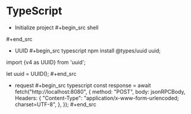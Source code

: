 # TypeScript


* Initialize project
#+begin_src shell

#+end_src


* UUID
#+begin_src typescript
npm install @types/uuid uuid;

import {v4 as UUID} from 'uuid';

let uuid = UUID();
#+end_src

* request
#+begin_src typescript
const response = await fetch("http://localhost:8080", {
  method: "POST",
  body: jsonRPCBody,
  Headers: {
    "Content-Type": "application/x-www-form-urlencoded; charset=UTF-8",
  },
});
#+end_src

